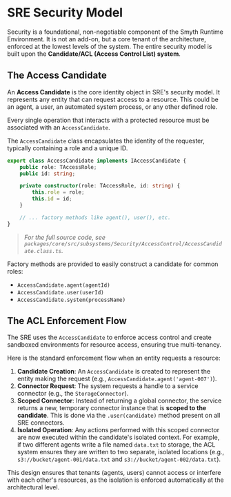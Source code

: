 # SRE Security Model

Security is a foundational, non-negotiable component of the Smyth Runtime Environment. It is not an add-on, but a core tenant of the architecture, enforced at the lowest levels of the system. The entire security model is built upon the **Candidate/ACL (Access Control List) system**.

## The Access Candidate

An **Access Candidate** is the core identity object in SRE's security model. It represents any entity that can request access to a resource. This could be an agent, a user, an automated system process, or any other defined role.

Every single operation that interacts with a protected resource must be associated with an `AccessCandidate`.

The `AccessCandidate` class encapsulates the identity of the requester, typically containing a role and a unique ID.

```typescript
export class AccessCandidate implements IAccessCandidate {
    public role: TAccessRole;
    public id: string;

    private constructor(role: TAccessRole, id: string) {
        this.role = role;
        this.id = id;
    }

    // ... factory methods like agent(), user(), etc.
}
```

> _For the full source code, see `packages/core/src/subsystems/Security/AccessControl/AccessCandidate.class.ts`._

Factory methods are provided to easily construct a candidate for common roles:

-   `AccessCandidate.agent(agentId)`
-   `AccessCandidate.user(userId)`
-   `AccessCandidate.system(processName)`

## The ACL Enforcement Flow

The SRE uses the `AccessCandidate` to enforce access control and create sandboxed environments for resource access, ensuring true multi-tenancy.

Here is the standard enforcement flow when an entity requests a resource:

1.  **Candidate Creation**: An `AccessCandidate` is created to represent the entity making the request (e.g., `AccessCandidate.agent('agent-007')`).
2.  **Connector Request**: The system requests a handle to a service connector (e.g., the `StorageConnector`).
3.  **Scoped Connector**: Instead of returning a global connector, the service returns a new, temporary connector instance that is **scoped to the candidate**. This is done via the `.user(candidate)` method present on all SRE connectors.
4.  **Isolated Operation**: Any actions performed with this scoped connector are now executed within the candidate's isolated context. For example, if two different agents write a file named `data.txt` to storage, the ACL system ensures they are written to two separate, isolated locations (e.g., `s3://bucket/agent-001/data.txt` and `s3://bucket/agent-002/data.txt`).

This design ensures that tenants (agents, users) cannot access or interfere with each other's resources, as the isolation is enforced automatically at the architectural level.
